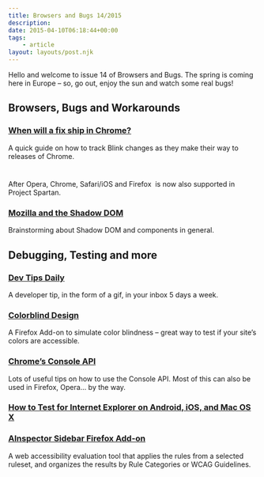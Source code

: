 ```yaml
---
title: Browsers and Bugs 14/2015
description: 
date: 2015-04-10T06:18:44+00:00
tags:
    - article
layout: layouts/post.njk
---
```


Hello and welcome to issue 14 of Browsers and Bugs. The spring is coming here in Europe – so, go out, enjoy the sun and watch some real bugs!

Browsers, Bugs and Workarounds
------------------------------

### [When will a fix ship in Chrome?](https://dev.chromium.org/blink/when-will-a-fix-ship-in-chrome-stable-or-canary)

A quick guide on how to track Blink changes as they make their way to releases of Chrome.

### [<img srcset>](http://blogs.msdn.com/b/ie/archive/2015/03/30/quot-project-spartan-quot-in-the-windows-technical-preview-build-10049.aspx)

After Opera, Chrome, Safari/iOS and Firefox <img srcset> is now also supported in Project Spartan.

### [Mozilla and the Shadow DOM](https://lists.w3.org/Archives/Public/public-webapps/2015AprJun/0052.html)

Brainstorming about Shadow DOM and components in general.

Debugging, Testing and more
---------------------------

### [Dev Tips Daily](https://umaar.com/dev-tips/)

A developer tip, in the form of a gif, in your inbox 5 days a week.

### [Colorblind Design](https://addons.mozilla.org/de/firefox/addon/colorblind-design/?src=api)

A Firefox Add-on to simulate color blindness – great way to test if your site’s colors are accessible.

### [Chrome’s Console API](http://www.mitchrobb.com/chromes-console-api-greatest-hits/)

Lots of useful tips on how to use the Console API. Most of this can also be used in Firefox, Opera… by the way.

### [How to Test for Internet Explorer on Android, iOS, and Mac OS X](http://www.sitepoint.com/test-internet-explorer-android-ios-mac-os-x/)

### [AInspector Sidebar Firefox Add-on](http://ainspector.github.io/)

A web accessibility evaluation tool that applies the rules from a selected ruleset, and organizes the results by Rule Categories or WCAG Guidelines.